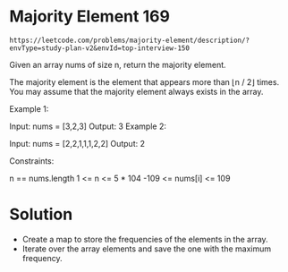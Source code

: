 # Majority Element 169

`https://leetcode.com/problems/majority-element/description/?envType=study-plan-v2&envId=top-interview-150`

Given an array nums of size n, return the majority element.

The majority element is the element that appears more than ⌊n / 2⌋ times. You may assume that the majority element always exists in the array.

Example 1:

Input: nums = [3,2,3]
Output: 3
Example 2:

Input: nums = [2,2,1,1,1,2,2]
Output: 2

Constraints:

n == nums.length
1 <= n <= 5 \* 104
-109 <= nums[i] <= 109

# Solution

- Create a map to store the frequencies of the elements in the array.
- Iterate over the array elements and save the one with the maximum frequency.
